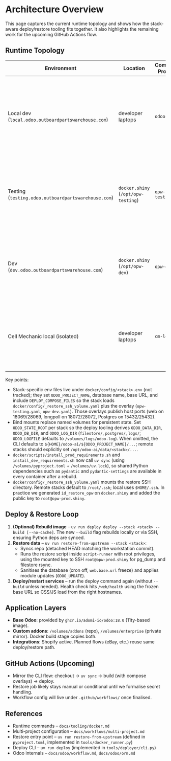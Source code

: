 # Architecture Overview

This page captures the current runtime topology and shows how the stack-aware deploy/restore tooling fits together. It
also highlights the remaining work for the upcoming GitHub Actions flow.

## Runtime Topology

| Environment                                         | Location                            | Compose Project | Entry Commands                                                                                                                 |
|-----------------------------------------------------|-------------------------------------|-----------------|--------------------------------------------------------------------------------------------------------------------------------|
| Local dev (`local.odoo.outboardpartswarehouse.com`) | developer laptops                   | `odoo`          | `uv run deploy deploy --stack opw-local --build --no-cache` (optional build); `uv run restore-from-upstream --stack opw-local` |
| Testing (`testing.odoo.outboardpartswarehouse.com`) | `docker.shiny` (`/opt/opw-testing`) | `opw-testing`   | `uv run deploy deploy --stack opw-testing --build --no-cache`; `uv run restore-from-upstream --stack opw-testing`              |
| Dev (`dev.odoo.outboardpartswarehouse.com`)         | `docker.shiny` (`/opt/opw-dev`)     | `opw-dev`       | `uv run deploy deploy --stack opw-dev --build --no-cache`; `uv run restore-from-upstream --stack opw-dev`                      |
| Cell Mechanic local (isolated)                      | developer laptops                   | `cm-local`      | `uv run deploy deploy --stack cm-local --build --no-cache`; `uv run restore-from-upstream --stack cm-local`                    |

Key points:

- Stack-specific env files live under `docker/config/<stack>.env` (not tracked); they set `ODOO_PROJECT_NAME`, database
  name, base URL, and include `DEPLOY_COMPOSE_FILES` so the stack loads `docker/config/_restore_ssh_volume.yaml` plus
  the overlay (`opw-testing.yaml`, `opw-dev.yaml`). Those overlays publish host ports (web on 18069/28069, longpoll on
  18072/28072, Postgres on 15432/25432).
- Bind mounts replace named volumes for persistent state. Set `ODOO_STATE_ROOT` per stack so the deploy tooling derives
  `ODOO_DATA_DIR`, `ODOO_DB_DIR`, and `ODOO_LOG_DIR` (`filestore/`, `postgres/`, `logs/`; `ODOO_LOGFILE` defaults to
  `/volumes/logs/odoo.log`). When omitted, the CLI defaults to `${HOME}/odoo-ai/${ODOO_PROJECT_NAME}/...`; remote stacks
  should explicitly set `/opt/odoo-ai/data/<stack>/...`.
- `docker/scripts/install_prod_requirements.sh` and `install_dev_requirements.sh` now call `uv sync` (using
  `/volumes/pyproject.toml` + `/volumes/uv.lock`), so shared Python dependencies such as `pydantic` and
  `pydantic-settings` are available in every container after a rebuild.
- `docker/config/_restore_ssh_volume.yaml` mounts the restore SSH directory. Remote stacks default to `/root/.ssh`;
  local uses `$HOME/.ssh`. In practice we generated `id_restore_opw` on `docker.shiny` and added the public key to
  `root@opw-prod.shiny`.

## Deploy & Restore Loop

1. **(Optional) Rebuild image** – `uv run deploy deploy --stack <stack> --build [--no-cache]`. The new `--build` flag
   rebuilds locally or via SSH, ensuring Python deps are synced.
2. **Restore data** – `uv run restore-from-upstream --stack <stack>`:
    - Syncs repo (detached HEAD matching the workstation commit).
    - Runs the restore script inside `script-runner` with root privileges, using the mounted key to SSH
      `root@opw-prod.shiny` for pg_dump and filestore rsync.
    - Sanitises the database (cron off, `web.base.url` freeze) and applies module updates (`ODOO_UPDATE`).
3. **Deploy/restart services** – run the deploy command again (without `--build` unless needed). Health check hits
   `/web/health` using the frozen base URL so CSS/JS load from the right hostnames.

## Application Layers

- **Base Odoo**: provided by `ghcr.io/adomi-io/odoo:18.0` (11ty-based image).
- **Custom addons**: `/volumes/addons` (repo), `/volumes/enterprise` (private mirror). Docker build stage copies both.
- **Integrations**: Shopify active. Planned flows (eBay, etc.) reuse same deploy/restore path.

## GitHub Actions (Upcoming)

- Mirror the CLI flow: checkout → `uv sync` → build (with compose overlays) → deploy.
- Restore job likely stays manual or conditional until we formalise secret handling.
- Workflow config will live under `.github/workflows/` once finalised.

## References

- Runtime commands – `docs/tooling/docker.md`
- Multi-project configuration – `docs/workflows/multi-project.md`
- Restore entry point – `uv run restore-from-upstream` (defined in `pyproject.toml`, implemented in
  `tools/docker_runner.py`)
- Deploy CLI – `uv run deploy` (implemented in `tools/deployer/cli.py`)
- Odoo internals – `docs/odoo/workflow.md`, `docs/odoo/orm.md`
